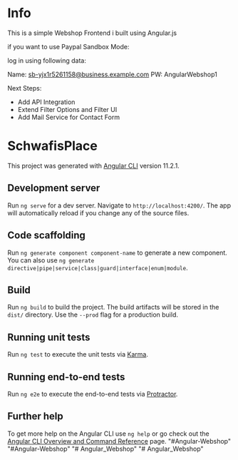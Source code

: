 # Info

This is a simple Webshop Frontend i built using Angular.js

if you want to use Paypal Sandbox Mode:

log in using following data:

Name: sb-yjx1r5261158@business.example.com
PW: AngularWebshop1


Next Steps:

- Add API Integration
- Extend Filter Options and Filter UI
- Add Mail Service for Contact Form


# SchwafisPlace

This project was generated with [Angular CLI](https://github.com/angular/angular-cli) version 11.2.1.

## Development server

Run `ng serve` for a dev server. Navigate to `http://localhost:4200/`. The app will automatically reload if you change any of the source files.

## Code scaffolding

Run `ng generate component component-name` to generate a new component. You can also use `ng generate directive|pipe|service|class|guard|interface|enum|module`.

## Build

Run `ng build` to build the project. The build artifacts will be stored in the `dist/` directory. Use the `--prod` flag for a production build.

## Running unit tests

Run `ng test` to execute the unit tests via [Karma](https://karma-runner.github.io).

## Running end-to-end tests

Run `ng e2e` to execute the end-to-end tests via [Protractor](http://www.protractortest.org/).

## Further help

To get more help on the Angular CLI use `ng help` or go check out the [Angular CLI Overview and Command Reference](https://angular.io/cli) page.
"#Angular-Webshop"
"#Angular-Webshop"
"# Angular_Webshop" 
"# Angular_Webshop" 
